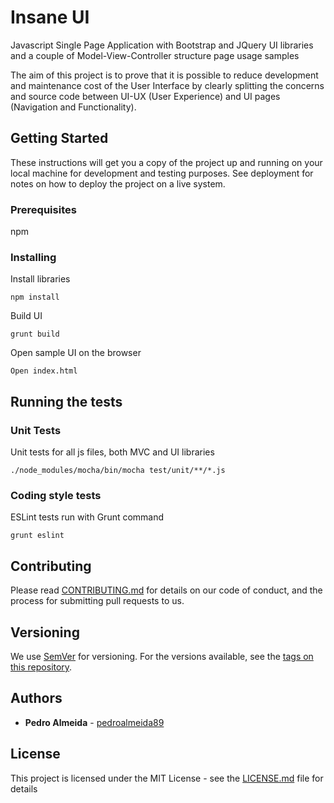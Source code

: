 # Insane UI

Javascript Single Page Application with Bootstrap and JQuery UI libraries and a couple of Model-View-Controller structure page usage samples

The aim of this project is to prove that it is possible to reduce development and maintenance cost of the User Interface by clearly splitting the concerns and source code between UI-UX (User Experience) and UI pages (Navigation and Functionality).

## Getting Started

These instructions will get you a copy of the project up and running on your local machine for development and testing purposes. See deployment for notes on how to deploy the project on a live system.

### Prerequisites

npm

### Installing

Install libraries

```
npm install
```

Build UI

```
grunt build
```

Open sample UI on the browser

```
Open index.html
```

## Running the tests

### Unit Tests

Unit tests for all js files, both MVC and UI libraries

```
./node_modules/mocha/bin/mocha test/unit/**/*.js
```

### Coding style tests

ESLint tests run with Grunt command

```
grunt eslint
```

## Contributing

Please read [CONTRIBUTING.md](https://github.com/codingtheinsane/insane-ui/blob/master/CONTRIBUTING.md) for details on our code of conduct, and the process for submitting pull requests to us.

## Versioning

We use [SemVer](http://semver.org/) for versioning. For the versions available, see the [tags on this repository](https://github.com/codingtheinsane/insane-ui/tags).

## Authors

* **Pedro Almeida** - [pedroalmeida89](https://github.com/pedroalmeida89)

## License

This project is licensed under the MIT License - see the [LICENSE.md](https://github.com/codingtheinsane/insane-ui/blob/master/LICENSE.md) file for details
